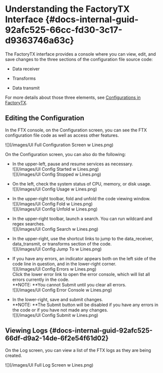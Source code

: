 # Understanding the FactoryTX Interface {#docs-internal-guid-92afc525-66cc-fd30-3c17-d9363746a63c}

The FactoryTX interface provides a console where you can view, edit, and save changes to the three sections of the configuration file source code:

* Data receiver

* Transforms

* Data transmit

For more details about those three elements, see [Configurations in FactoryTX](/configurations-in-factorytx.md).

## Editing the Configuration

In the FTX console, on the Configuration screen, you can see the FTX configuration file code as well as access other features.

![](/images/UI Full Configuration Screen w Lines.png)

On the Configuration screen, you can also do the following:

* In the upper-left, pause and resume services as necessary.  
  ![](/images/UI Config Started w Lines.png)  
  ![](/images/UI Config Stopped w Lines.png)

* On the left, check the system status of CPU, memory, or disk usage.  
  ![](/images/UI Config Usage w Lines.png)

* In the upper-right toolbar, fold and unfold the code viewing window.  
  ![](/images/UI Config Fold w Lines.png)  
  ![](/images/UI Config Unfold w Lines.png)

* In the upper-right toolbar, launch a search. You can run wildcard and regex searches.  
  ![](/images/UI Config Search w Lines.png)

* In the upper-right, use the shortcut links to jump to the data\_receiver, data\_transmit, or transforms section of the code.  
  ![](/images/UI Config Jump To w Lines.png)

* If you have any errors, an indicator appears both on the left side of the code line in question, and in the lower-right corner.  
  ![](/images/UI Config Errors w Lines.png)  
  Click the lower error link to open the error console, which will list all errors currently in the code.  
  **NOTE: **You cannot Submit until you clear all errors.  
  ![](/images/UI Config Error Console w Lines.png)

* In the lower-right, save and submit changes.  
  **NOTE: **The Submit button will be disabled if you have any errors in the code or if you have not made any changes.  
  ![](/images/UI Config Submit w Lines.png)

## Viewing Logs {#docs-internal-guid-92afc525-66df-d9a2-14de-6f2e54f61d02}

On the Log screen, you can view a list of the FTX logs as they are being created.

![](/images/UI Full Log Screen w Lines.png)

